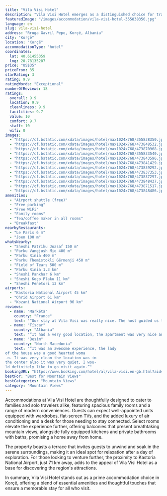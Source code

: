 ```yaml
---
title: "Vila Visi Hotel"
description: "Vila Visi Hotel emerges as a distinguished choice for travelers seeking a blend of comfort and convenience in Korçë, located a scenic drive away from the natural wonders of Ohrid Lake Springs and the historic Monastery Saint Naum."
featuredImage: "/images/accommodation/vila-visi-hotel-355838350.jpg"
language: en
slug: vila-visi-hotel
address: "Rruga Gavril Pepo, Korçë, Albania"
city: "Korçë"
location: "Korçë"
accommodationType: "hotel"
coordinates:
  lat: 40.61455359
  lng: 20.78135207
price: "US$35"
priceFrom: 35
starRating: 3
rating: 9.9
ratingWords: "Exceptional"
numberOfReviews: 18
ratings:
  overall: 9.9
  location: 9.9
  cleanliness: 9.9
  facilities: 9.7
  value: 10
  comfort: 9.7
  staff: 10
  wifi: 0
images:
  - "https://cf.bstatic.com/xdata/images/hotel/max1024x768/355838350.jpg?k=a2f929cdbc6376efcf6686200ad10e26645e23f469c7eafd195579d533b8959d&o=&hp=1"
  - "https://cf.bstatic.com/xdata/images/hotel/max1024x768/473848532.jpg?k=9bd6bec89baeb2bb341ab5afe206d139fa107f6af92ae9314dfaea30a1bb1c4d&o=&hp=1"
  - "https://cf.bstatic.com/xdata/images/hotel/max1024x768/473870968.jpg?k=e6546f5a57cbec024d3e3331f4e846501382788dadf8433bdbbe8b741e35f526&o=&hp=1"
  - "https://cf.bstatic.com/xdata/images/hotel/max1024x768/355833540.jpg?k=eb11fe6ad753c7dc0d419194f9e8897e840203399999ed04d063da06eacda60f&o=&hp=1"
  - "https://cf.bstatic.com/xdata/images/hotel/max1024x768/473843596.jpg?k=c53afe59a2b16e39bbb099347eb993cbeee37d75142430e3c57a970c23897aeb&o=&hp=1"
  - "https://cf.bstatic.com/xdata/images/hotel/max1024x768/473841429.jpg?k=fd00395c4a826bbad1ec14610fa4ce4debe564f2e34711bd8889802d81be92ab&o=&hp=1"
  - "https://cf.bstatic.com/xdata/images/hotel/max1024x768/473839292.jpg?k=acb955bdeb4716d2a0e7c06b3444446a21e7581e6994d626e05b83ccd912c980&o=&hp=1"
  - "https://cf.bstatic.com/xdata/images/hotel/max1024x768/473837353.jpg?k=e68f262ce4eed40fd351f6384796b4606234e632757be6fb13a38cf58833cbe7&o=&hp=1"
  - "https://cf.bstatic.com/xdata/images/hotel/max1024x768/473837297.jpg?k=75393a8a4d9b2e85c18197613d35e591b3b008721ca30308ea88e9e621d18fdf&o=&hp=1"
  - "https://cf.bstatic.com/xdata/images/hotel/max1024x768/473848437.jpg?k=a79f7294c149eefa80a3c3c04252923ebcd59ad60ebe9272668207608a1372bc&o=&hp=1"
  - "https://cf.bstatic.com/xdata/images/hotel/max1024x768/473871517.jpg?k=87ebda7f5be4b77d45e94e7f93258f417966d48a5008cecfe398991c412df171&o=&hp=1"
  - "https://cf.bstatic.com/xdata/images/hotel/max1024x768/473848486.jpg?k=400d966a4cf5c30ba0a00d225407e0c5e56706afd7652997a14f0e4f0b105184&o=&hp=1"
amenities:
  - "Airport shuttle (free)"
  - "Free parking"
  - "Free WiFi"
  - "Family rooms"
  - "Tea/coffee maker in all rooms"
  - "Breakfast"
nearbyRestaurants:
  - "Le Paris 6 m"
  - "Joen 100 m"
whatsNearby:
  - "Sheshi Patriku Joasaf 150 m"
  - "Parku Vangjush Mio 400 m"
  - "Parku Rinia 400 m"
  - "Parku Themistokli Gërmenji 450 m"
  - "Field of Tears 500 m"
  - "Parku Rinia 1.3 km"
  - "Sheshi Panxhar 6 km"
  - "Sheshi Koço Plaku 11 km"
  - "Sheshi Penetori 13 km"
airports:
  - "Kastoria National Airport 45 km"
  - "Ohrid Airport 61 km"
  - "Kozani National Airport 96 km"
reviews:
  - name: "Markéta"
    country: "France"
    text: "“Our stay at Vila Visi was really nice. The host guided us towards the place, there was a parking in the courtyard. We were very well wolcomed, the view from the balcony was super beautiful. We also really enhoyed the home made typical Albanian...”"
  - name: "Tíscar"
    country: "Albania"
    text: "“It had a very good location, the apartment was very nice and clean. And also the lovely staff, they served us a delicious breakfast.”"
  - name: "Besim"
    country: "North Macedonia"
    text: "“It was an awesome experience, the lady
of the house was a good hearted woma
-n. It was very clean the location was in
the center also it was very quiet, I wou-
ld definitely like to go visit again.”"
bookingURL: "https://www.booking.com/hotel/al/vila-visi.en-gb.html?aid=8035640"
bestFor: "Best for Mountain Views"
bestCategories: "Mountain Views"
category: "Mountain Views"
---
```


Accommodations at Vila Visi Hotel are thoughtfully designed to cater to families and solo travelers alike, featuring spacious family rooms and a range of modern conveniences. Guests can expect well-appointed units equipped with wardrobes, flat-screen TVs, and the added luxury of air conditioning and a desk for those needing to stay connected. Select rooms elevate the experience further, offering balconies that present breathtaking mountain views, alongside fully equipped kitchens and private bathrooms with baths, promising a home away from home.

The property boasts a terrace that invites guests to unwind and soak in the serene surroundings, making it an ideal spot for relaxation after a day of exploration. For those looking to venture further, the proximity to Kastoria National Airport, just 71 km away, adds to the appeal of Vila Visi Hotel as a base for discovering the region's attractions.

In summary, Vila Visi Hotel stands out as a prime accommodation choice in Korçë, offering a blend of essential amenities and thoughtful touches that ensure a memorable stay for all who visit.